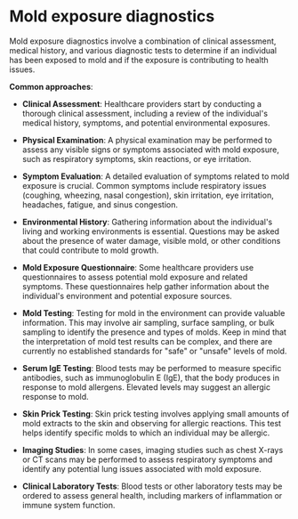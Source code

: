 # Mold exposure diagnostics

Mold exposure diagnostics involve a combination of clinical assessment, medical history, and various diagnostic tests to determine if an individual has been exposed to mold and if the exposure is contributing to health issues. 

**Common approaches**:

* **Clinical Assessment**: Healthcare providers start by conducting a thorough clinical assessment, including a review of the individual's medical history, symptoms, and potential environmental exposures.

* **Physical Examination**: A physical examination may be performed to assess any visible signs or symptoms associated with mold exposure, such as respiratory symptoms, skin reactions, or eye irritation.

* **Symptom Evaluation**: A detailed evaluation of symptoms related to mold exposure is crucial. Common symptoms include respiratory issues (coughing, wheezing, nasal congestion), skin irritation, eye irritation, headaches, fatigue, and sinus congestion.

* **Environmental History**: Gathering information about the individual's living and working environments is essential. Questions may be asked about the presence of water damage, visible mold, or other conditions that could contribute to mold growth.

* **Mold Exposure Questionnaire**: Some healthcare providers use questionnaires to assess potential mold exposure and related symptoms. These questionnaires help gather information about the individual's environment and potential exposure sources.

* **Mold Testing**: Testing for mold in the environment can provide valuable information. This may involve air sampling, surface sampling, or bulk sampling to identify the presence and types of molds. Keep in mind that the interpretation of mold test results can be complex, and there are currently no established standards for "safe" or "unsafe" levels of mold.

* **Serum IgE Testing**: Blood tests may be performed to measure specific antibodies, such as immunoglobulin E (IgE), that the body produces in response to mold allergens. Elevated levels may suggest an allergic response to mold.

* **Skin Prick Testing**: Skin prick testing involves applying small amounts of mold extracts to the skin and observing for allergic reactions. This test helps identify specific molds to which an individual may be allergic.

* **Imaging Studies**: In some cases, imaging studies such as chest X-rays or CT scans may be performed to assess respiratory symptoms and identify any potential lung issues associated with mold exposure.

* **Clinical Laboratory Tests**: Blood tests or other laboratory tests may be ordered to assess general health, including markers of inflammation or immune system function.
